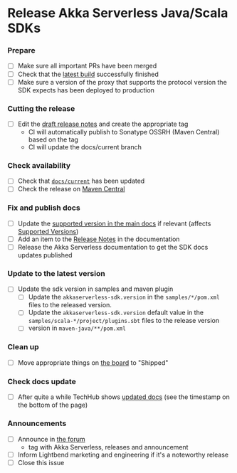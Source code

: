 # Release Akka Serverless Java/Scala SDKs

### Prepare

- [ ] Make sure all important PRs have been merged
- [ ] Check that the [latest build](https://app.circleci.com/pipelines/github/lightbend/akkaserverless-java-sdk) successfully finished
- [ ] Make sure a version of the proxy that supports the protocol version the SDK expects has been deployed to production

### Cutting the release 

- [ ] Edit the [draft release notes](https://github.com/lightbend/akkaserverless-java-sdk/releases) and create the appropriate tag
    - CI will automatically publish to Sonatype OSSRH (Maven Central) based on the tag
    - CI will update the docs/current branch

### Check availability

- [ ] Check that [`docs/current`](https://github.com/lightbend/akkaserverless-java-sdk/commits/docs/current) has been updated
- [ ] Check the release on [Maven Central](https://repo1.maven.org/maven2/com/akkaserverless/akkaserverless-scala-sdk-testkit_2.13/)

### Fix and publish docs

- [ ] Update the [supported version in the main docs](https://github.com/lightbend/akkaserverless-docs/blob/master/docs/modules/ROOT/partials/include.adoc#L21) if relevant (affects [Supported Versions](https://developer.lightbend.com/docs/akka-serverless/setting-up/index.html#_supported_languages))
- [ ] Add an item to the [Release Notes](https://github.com/lightbend/akkaserverless-docs/blob/master/docs/modules/release-notes/pages/index.adoc) in the documentation
- [ ] Release the Akka Serverless documentation to get the SDK docs updates published

### Update to the latest version
 
- [ ] Update the sdk version in samples and maven plugin
    - [ ] Update the `akkaserverless-sdk.version` in the `samples/*/pom.xml` files to the released version.
    - [ ] Update the `akkaserverless-sdk.version` default value in the `samples/scala-*/project/plugins.sbt` files to the release version
    - [ ] version in `maven-java/**/pom.xml`
 
### Clean up 

- [ ] Move appropriate things on [the board](https://github.com/orgs/lightbend/projects/8?card_filter_query=label%3Aas-framework) to "Shipped"
 
### Check docs update

- [ ] After quite a while TechHub shows [updated docs](https://developer.lightbend.com/docs/akka-serverless/index.html) (see the timestamp on the bottom of the page)

### Announcements

- [ ] Announce in [the forum](https://discuss.lightbend.com/c/akka-serverless/40)
    - tag with Akka Serverless, releases and announcement
- [ ] Inform Lightbend marketing and engineering if it's a noteworthy release
- [ ] Close this issue
